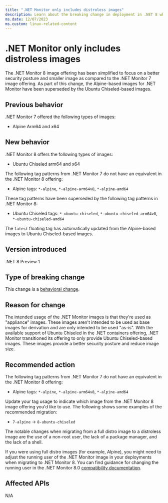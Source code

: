 ```yaml
---
title: ".NET Monitor only includes distroless images"
description: Learn about the breaking change in deployment in .NET 8 where the .NET Monitor 8 image offering only includes distroless images.
ms.date: 12/07/2023
ms.custom: linux-related-content
---
```

# .NET Monitor only includes distroless images

The .NET Monitor 8 image offering has been simplified to focus on a better security posture and smaller image as compared to the .NET Monitor 7 image offering. As part of this change, the Alpine-based images for .NET Monitor have been superseded by the Ubuntu Chiseled-based images.

## Previous behavior

.NET Monitor 7 offered the following types of images:

- Alpine Arm64 and x64

## New behavior

.NET Monitor 8 offers the following types of images:

- Ubuntu Chiseled arm64 and x64

The following tag patterns from .NET Monitor 7 do not have an equivalent in the .NET Monitor 8 offering:

- Alpine tags: `*-alpine`, `*-alpine-arm64v8`, `*-alpine-amd64`

These tag patterns have been superseded by the following tag patterns in .NET Monitor 8:

- Ubuntu Chiseled tags: `*-ubuntu-chiseled`, `*-ubuntu-chiseled-arm64v8`, `*-ubuntu-chiseled-amd64`

The `latest` floating tag has automatically updated from the Alpine-based images to Ubuntu Chiseled-based images.

## Version introduced

.NET 8 Preview 1

## Type of breaking change

This change is a [behavioral change](../../categories.md#behavioral-change).

## Reason for change

The intended usage of the .NET Monitor images is that they're used as "appliance" images. These images aren't intended to be used as base images for derivation and are only intended to be used "as-is". With the available support of Ubuntu Chiseled in the .NET containers offering, .NET Monitor transitioned its offering to only provide Ubuntu Chiseled-based images. These images provide a better security posture and reduce image size.

## Recommended action

The following tag patterns from .NET Monitor 7 do not have an equivalent in the .NET Monitor 8 offering:

- Alpine tags: `*-alpine`, `*-alpine-arm64v8`, `*-alpine-amd64`

Update your tag usage to indicate which image from the .NET Monitor 8 image offering you'd like to use. The following shows some examples of the recommended migration:

- `7-alpine` -> `8-ubuntu-chiseled`

The notable changes when migrating from a full distro image to a distroless image are the use of a non-root user, the lack of a package manager, and the lack of a shell.

If you were using full distro images (for example, Alpine), you might need to adjust the running user of the .NET Monitor image in your deployments when migrating to .NET Monitor 8. You can find guidance for changing the running user in the .NET Monitor 8.0 [compatibility documentation](https://github.com/dotnet/dotnet-monitor/blob/main/documentation/compatibility/8.0/README.md).

## Affected APIs

N/A
